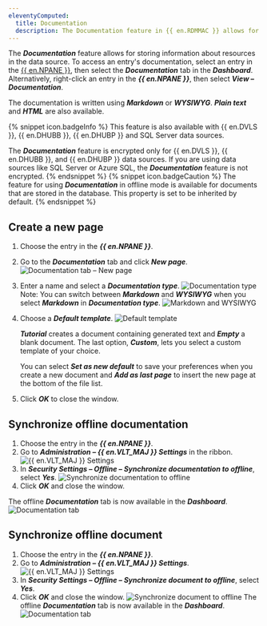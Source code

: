 ```yaml
---
eleventyComputed:
  title: Documentation
  description: The Documentation feature in {{ en.RDMMAC }} allows for storing information about resources in the data source.
---
```

The ***Documentation*** feature allows for storing information about resources in the data source. To access an entry's documentation, select an entry in the [{{ en.NPANE }}](/rdm/mac/user-interface/navigation-pane/), then select the ***Documentation*** tab in the ***Dashboard***. Alternatively, right-click an entry in the ***{{ en.NPANE }}***, then select ***View – Documentation***.

The documentation is written using ***Markdown*** or ***WYSIWYG***. ***Plain text*** and ***HTML*** are also available.

{% snippet icon.badgeInfo %}
This feature is also available with {{ en.DVLS }}, {{ en.DHUBB }}, {{ en.DHUBP }} and SQL Server data sources.

The ***Documentation*** feature is encrypted only for {{ en.DVLS }}, {{ en.DHUBB }}, and {{ en.DHUBP }} data sources. If you are using data sources like SQL Server or Azure SQL, the ***Documentation*** feature is not encrypted.
{% endsnippet %}
{% snippet icon.badgeCaution %}
The feature for using ***Documentation*** in offline mode is available for documents that are stored in the database.  This property is set to be inherited by default.
{% endsnippet %}

## Create a new page
1. Choose the entry in the ***{{ en.NPANE }}***.
1. Go to the ***Documentation*** tab and click ***New page***.
![Documentation tab – New page](https://cdnweb.devolutions.net/docs/en/rdm/windows/RDMWin6029.png)
1. Enter a name and select a ***Documentation type***.
![Documentation type](https://cdnweb.devolutions.net/docs/en/rdm/windows/RDMWin6028.png)
Note: You can switch between ***Markdown*** and ***WYSIWYG*** when you select ***Markdown*** in ***Documentation type***.
![Markdown and WYSIWYG](https://cdnweb.devolutions.net/docs/en/rdm/windows/RDMWin6037.png)
1. Choose a ***Default template***.
![Default template](https://cdnweb.devolutions.net/docs/en/rdm/windows/RDMWin6031.png)

   ***Tutorial*** creates a document containing generated text and ***Empty*** a blank document. The last option, ***Custom***, lets you select a custom template of your choice.

   You can select ***Set as new default*** to save your preferences when you create a new document and ***Add as last page*** to insert the new page at the bottom of the file list.

1. Click ***OK*** to close the window.
##  Synchronize offline documentation
1. Choose the entry in the ***{{ en.NPANE }}***.
1. Go to ***Administration – {{ en.VLT_MAJ }} Settings*** in the ribbon.
![{{ en.VLT_MAJ }} Settings](https://cdnweb.devolutions.net/docs/en/rdm/windows/RDMWin6000.png)
1. In ***Security Settings – Offline – Synchronize documentation to offline***, select ***Yes***.
![Synchronize documentation to offline](https://cdnweb.devolutions.net/docs/en/rdm/windows/RDMWin6004.png)
1. Click ***OK*** and close the window.

The offline ***Documentation*** tab is now available in the ***Dashboard***.
![Documentation tab](https://cdnweb.devolutions.net/docs/en/rdm/windows/RDMWin6003.png)
##  Synchronize offline document
1. Choose the entry in the ***{{ en.NPANE }}***.
1. Go to ***Administration – {{ en.VLT_MAJ }} Settings***.
![{{ en.VLT_MAJ }} Settings](https://cdnweb.devolutions.net/docs/en/rdm/windows/RDMWin6000.png)
1. In ***Security Settings – Offline – Synchronize document to offline***, select ***Yes***.
1. Click ***OK*** and close the window.
![Synchronize document to offline](https://cdnweb.devolutions.net/docs/en/rdm/windows/RDMWin6005.png)
The offline ***Documentation*** tab is now available in the ***Dashboard***.
![Documentation tab](https://cdnweb.devolutions.net/docs/en/rdm/windows/RDMWin6003.png)
